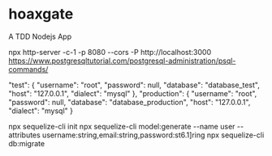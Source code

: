 # hoaxgate
A TDD Nodejs App

npx http-server -c-1 -p 8080 --cors -P http://localhost:3000
https://www.postgresqltutorial.com/postgresql-administration/psql-commands/

"test": {
    "username": "root",
    "password": null,
    "database": "database_test",
    "host": "127.0.0.1",
    "dialect": "mysql"
  },
  "production": {
    "username": "root",
    "password": null,
    "database": "database_production",
    "host": "127.0.0.1",
    "dialect": "mysql"
  }

npx sequelize-cli init
npx sequelize-cli model:generate --name user --attributes username:string,email:string,password:st6.1]ring
npx sequelize-cli db:migrate